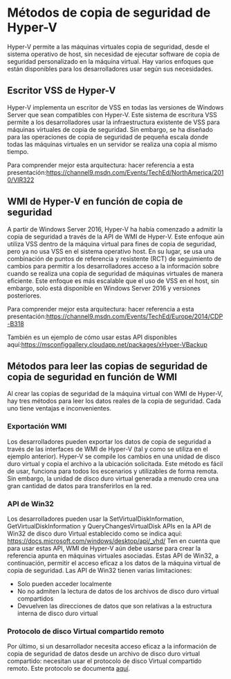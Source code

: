 # <a name="hyper-v-backup-approaches"></a>Métodos de copia de seguridad de Hyper-V
Hyper-V permite a las máquinas virtuales copia de seguridad, desde el sistema operativo de host, sin necesidad de ejecutar software de copia de seguridad personalizado en la máquina virtual.  Hay varios enfoques que están disponibles para los desarrolladores usar según sus necesidades.
## <a name="hyper-v-vss-writer"></a>Escritor VSS de Hyper-V
Hyper-V implementa un escritor de VSS en todas las versiones de Windows Server que sean compatibles con Hyper-V.  Este sistema de escritura VSS permite a los desarrolladores usar la infraestructura existente de VSS para máquinas virtuales de copia de seguridad.  Sin embargo, se ha diseñado para las operaciones de copia de seguridad de pequeña escala donde todas las máquinas virtuales en un servidor se realiza una copia al mismo tiempo.

Para comprender mejor esta arquitectura: hacer referencia a esta presentación:https://channel9.msdn.com/Events/TechEd/NorthAmerica/2010/VIR322
## <a name="hyper-v-wmi-based-backup"></a>WMI de Hyper-V en función de copia de seguridad
A partir de Windows Server 2016, Hyper-V ha había comenzado a admitir la copia de seguridad a través de la API de WMI de Hyper-V.  Este enfoque aún utiliza VSS dentro de la máquina virtual para fines de copia de seguridad, pero ya no usa VSS en el sistema operativo host.  En su lugar, se usa una combinación de puntos de referencia y resistente (RCT) de seguimiento de cambios para permitir a los desarrolladores acceso a la información sobre cuando se realiza una copia de seguridad de máquinas virtuales de manera eficiente.  Este enfoque es más escalable que el uso de VSS en el host, sin embargo, solo está disponible en Windows Server 2016 y versiones posteriores.

Para comprender mejor esta arquitectura: hacer referencia a esta presentación:https://channel9.msdn.com/Events/TechEd/Europe/2014/CDP-B318 

También es un ejemplo de cómo usar estas API disponibles aquí:https://msconfiggallery.cloudapp.net/packages/xHyper-VBackup
## <a name="methods-for-reading-backups-from-wmi-based-backup"></a>Métodos para leer las copias de seguridad de copia de seguridad en función de WMI
Al crear las copias de seguridad de la máquina virtual con WMI de Hyper-V, hay tres métodos para leer los datos reales de la copia de seguridad.  Cada uno tiene ventajas e inconvenientes.
### <a name="wmi-export"></a>Exportación WMI
Los desarrolladores pueden exportar los datos de copia de seguridad a través de las interfaces de WMI de Hyper-V (tal y como se utiliza en el ejemplo anterior).  Hyper-V se compile los cambios en una unidad de disco duro virtual y copia el archivo a la ubicación solicitada.  Este método es fácil de usar, funciona para todos los escenarios y utilizables de forma remota.  Sin embargo, la unidad de disco duro virtual generada a menudo crea una gran cantidad de datos para transferirlos en la red.
### <a name="win32-apis"></a>API de Win32
Los desarrolladores pueden usar la SetVirtualDiskInformation, GetVirtualDiskInformation y QueryChangesVirtualDisk APIs en la API de Win32 de disco duro Virtual establecido como se indica aquí: https://docs.microsoft.com/windows/desktop/api/_vhd/ Ten en cuenta que para usar estas API, WMI de Hyper-V aún debe usarse para crear la referencia apunta en máquinas virtuales asociadas.  Estas API de Win32, a continuación, permitir el acceso eficaz a los datos de la máquina virtual de copia de seguridad.  Las API de Win32 tienen varias limitaciones:
*   Solo pueden acceder localmente
*   No no admiten la lectura de datos de los archivos de disco duro virtual compartidos
*   Devuelven las direcciones de datos que son relativas a la estructura interna de disco duro virtual

### <a name="remote-shared-virtual-disk-protocol"></a>Protocolo de disco Virtual compartido remoto
Por último, si un desarrollador necesita acceso eficaz a la información de copia de seguridad de datos desde un archivo de disco duro virtual compartido: necesitan usar el protocolo de disco Virtual compartido remoto.  Este protocolo se documenta [aquí](https://docs.microsoft.com/openspecs/windows_protocols/ms-rsvd/c865c326-47d6-4a91-a62d-0e8f26007d15).
